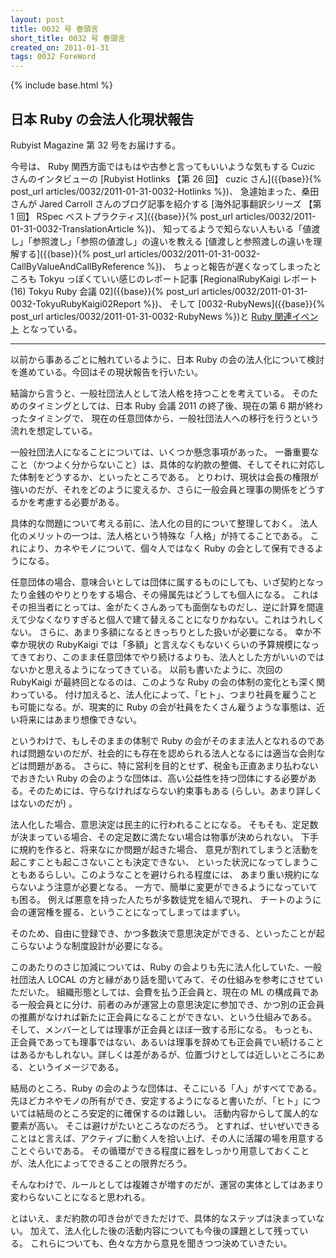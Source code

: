 ```yaml
---
layout: post
title: 0032 号 巻頭言
short_title: 0032 号 巻頭言
created_on: 2011-01-31
tags: 0032 ForeWord
---
```

{% include base.html %}


## 日本 Ruby の会法人化現状報告

Rubyist Magazine 第 32 号をお届けする。

今号は、
Ruby 関西方面ではもはや古参と言ってもいいような気もする Cuzic さんのインタビューの
[Rubyist Hotlinks 【第 26 回】 cuzic さん]({{base}}{% post_url articles/0032/2011-01-31-0032-Hotlinks %})、
急遽始まった、桑田さんが Jared Carroll さんのブログ記事を紹介する
[海外記事翻訳シリーズ 【第 1 回】 RSpec ベストプラクティス]({{base}}{% post_url articles/0032/2011-01-31-0032-TranslationArticle %})、
知ってるようで知らない人もいる「値渡し」「参照渡し」「参照の値渡し」の違いを教える
[値渡しと参照渡しの違いを理解する]({{base}}{% post_url articles/0032/2011-01-31-0032-CallByValueAndCallByReference %})、
ちょっと報告が遅くなってしまったところも Tokyu っぽくていい感じのレポート記事
[RegionalRubyKaigi レポート (16) Tokyu Ruby 会議 02]({{base}}{% post_url articles/0032/2011-01-31-0032-TokyuRubyKaigi02Report %})、
そして
[0032-RubyNews]({{base}}{% post_url articles/0032/2011-01-31-0032-RubyNews %})と
[Ruby 関連イベント](http://jp.rubyist.net/?RubyEventCheck)
となっている。

----
以前から事あるごとに触れているように、日本 Ruby の会の法人化について検討を進めている。今回はその現状報告を行いたい。

結論から言うと、一般社団法人として法人格を持つことを考えている。
そのためのタイミングとしては、日本 Ruby 会議 2011 の終了後、現在の第 6 期が終わったタイミングで、
現在の任意団体から、一般社団法人への移行を行うという流れを想定している。

一般社団法人になることについては、いくつか懸念事項があった。
一番重要なこと（かつよく分からないこと）は、具体的な約款の整備、そしてそれに対応した体制をどうするか、といったところである。
とりわけ、現状は会長の権限が強いのだが、それをどのように変えるか、さらに一般会員と理事の関係をどうするかを考慮する必要がある。

具体的な問題について考える前に、法人化の目的について整理しておく。
法人化のメリットの一つは、法人格という特殊な「人格」が持てることである。
これにより、カネやモノについて、個々人ではなく Ruby の会として保有できるようになる。

任意団体の場合、意味合いとしては団体に属するものにしても、いざ契約となったり金銭のやりとりをする場合、その帰属先はどうしても個人になる。
これはその担当者にとっては、金がたくさんあっても面倒なものだし、逆に計算を間違えて少なくなりすぎると個人で建て替えることになりかねない。これはうれしくない。
さらに、あまり多額になるときっちりとした扱いが必要になる。
幸か不幸か現状の RubyKaigi では「多額」と言えなくもないくらいの予算規模になってきており、このまま任意団体でやり続けるよりも、法人とした方がいいのではないかと思えるようになってきている。
以前も書いたように、次回の RubyKaigi が最終回となるのは、このような Ruby の会の体制の変化とも深く関わっている。
付け加えると、法人化によって、「ヒト」、つまり社員を雇うことも可能になる。が、現実的に Ruby の会が社員をたくさん雇うような事態は、近い将来にはあまり想像できない。

というわけで、もしそのままの体制で Ruby の会がそのまま法人となれるのであれば問題ないのだが、社会的にも存在を認められる法人となるには適当な会則などは問題がある。
さらに、特に営利を目的とせず、税金も正直あまり払わないでおきたい Ruby の会のような団体は、高い公益性を持つ団体にする必要がある。そのためには、守らなければならない約束事もある (らしい。あまり詳しくはないのだが) 。

法人化した場合、意思決定は民主的に行われることになる。
そもそも、定足数が決まっている場合、その定足数に満たない場合は物事が決められない。
下手に規約を作ると、将来なにか問題が起きた場合、
意見が割れてしまうと活動を起こすことも起こさないことも決定できない、
といった状況になってしまうこともあるらしい。このようなことを避けられる程度には、
あまり重い規約にならないよう注意が必要となる。
一方で、簡単に変更ができるようになっていても困る。
例えば悪意を持った人たちが多数徒党を組んで現れ、
チートのように会の運営権を握る、ということになってしまってはまずい。

そのため、自由に登録でき、かつ多数決で意思決定ができる、といったことが起こらないような制度設計が必要になる。

このあたりのさじ加減については、Ruby の会よりも先に法人化していた、一般社団法人 LOCAL の方と縁があり話を聞いてみて、その仕組みを参考にさせていただいた。
組織形態としては、会費を払う正会員と、現在の ML の構成員である一般会員とに分け、前者のみが運営上の意思決定に参加でき、かつ別の正会員の推薦がなければ新たに正会員になることができない、という仕組みである。
そして、メンバーとしては理事が正会員とほぼ一致する形になる。
もっとも、正会員であっても理事ではない、あるいは理事を辞めても正会員でい続けることはあるかもしれない。詳しくは差があるが、位置づけとしては近しいところにある、というイメージである。

結局のところ、Ruby の会のような団体は、そこにいる「人」がすべてである。
先ほどカネやモノの所有ができ、安定するようになると書いたが、「ヒト」については結局のところ安定的に確保するのは難しい。
活動内容からして属人的な要素が高い。
そこは避けがたいところなのだろう。
とすれば、せいぜいできることはと言えば、アクティブに動く人を拾い上げ、その人に活躍の場を用意することぐらいである。
その循環ができる程度に器をしっかり用意しておくことが、法人化によってできることの限界だろう。

そんなわけで、ルールとしては複雑さが増すのだが、運営の実体としてはあまり変わらないことになると思われる。

とはいえ、まだ約款の叩き台ができただけで、具体的なステップは決まっていない。
加えて、法人化した後の活動内容についても今後の課題として残っている。
これらについても、色々な方から意見を聞きつつ決めていきたい。


